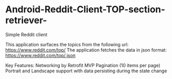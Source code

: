 # Android-Reddit-Client-TOP-section-retriever-
Simple Reddit client 

This application surfaces the topics from the following url: https://www.reddit.com/top/
The application fetches the data in json format: https://www.reddit.com/top/.json

Key Features:
Networking by Retrofit
MVP
Pagination (10 items per page)
Portrait and Landscape support with data persisting during the state change


